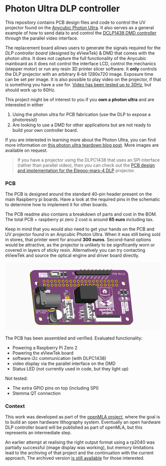 # Photon Ultra DLP controller

This repository contains PCB design files and code to control the UV projector found on the [Anycubic Photon Ultra](https://store.anycubic.com/products/photon-ultra). It also serves as a general example of how to send data to and control the [DCLP1438 DMD controller](https://www.ti.com/product/DLPC1438) through the parallel video interface.

The replacement board allows users to generate the signals required for the *DLP controller board* (designed by eViewTek) & DMD that comes with the photon ultra. It does not capture the full functionality of the Anycubic mainboard as it does not control the interface LCD, control the mechanics (stepper motor) or run any resin 3D printer slicer software. It **only** controls the DLP projector with an arbitrary 8-bit 1280x720 image. Exposure time can be set per image. It is also possible to play video on the projector, if that is something you have a use for. [Video has been tested up to 30Hz](https://github.com/openMLA/photon-ultra-controller/issues/1#issuecomment-2057936067), but should work up to 60Hz.

This project might be of interest to you if you **own a photon ultra** and are interested in either

1. Using the photon ultra for PCB fabrication (use the DLP to expose a photoresist)
2. Are looking to use a DMD for other applications but are not ready to build your own controller board.

If you are interested in learning more about the Photon Ultra, you can find more information on [this photon ultra teardown blog post](https://nemoandrea.github.io/blog/Anycubic_DLP_teardown/). More images are available on request.

> If you have a projector using the DLPC1438 that uses an SPI interface (rather than parallel video), then you can check out the [PCB design and implementation for the Elegoo-mars-4 DLP](https://github.com/openMLA/elegoo-mars-4-dlp-controller) projector.

### PCB

The PCB is designed around the standard 40-pin header present on the main Raspberry pi boards. Have a look at the required pins in the schematic to determine how to implement it for other boards.

The PCB readme also contains a breakdown of parts and cost in the BOM. The total PCB + raspberry pi zero 2 cost is around **65 euro** including tax. 

Keep in mind that you would also need to get your hands on the PCB and UV projector found in an Anycubic Photon Ultra. When it was still being sold in stores, that printer went for around **300 euros**. Second-hand options would be attractive, as the projector is unlikely to be significantly worn or covered in layers of sticky resin. Alternatively you can try contacting eViewTek and source the optical engine and driver board directly.

![](media/pcb_3D_front.PNG)

The PCB has been assembled and verified. Evaluated functionality:

* Powering a Raspberry Pi Zero 2
* Powering the eViewTek board
* software i2c communication (with DLPC1438)
* video display via the parallel interface on the DMD
* Status LED (not currently used in code, but they light up)

Not tested:

* The extra GPIO pins on top (including SPI)
* Stemma QT connection

### Context

This work was developed as part of the [openMLA project](https://github.com/openMLA), where the goal is to build an open hardware lithography system. Eventually an open hardware DLP controller board will be published as part of openMLA, but this represents an intermediate step. 

An earlier attempt at realising the right output format using a rp2040 was partially successful (image display was working), but memory limitations lead to the archiving of that project and the continuation with the current approach, The archived version [is still available](https://github.com/openMLA/photon-ultra-controller-rp2040) for those interested.
